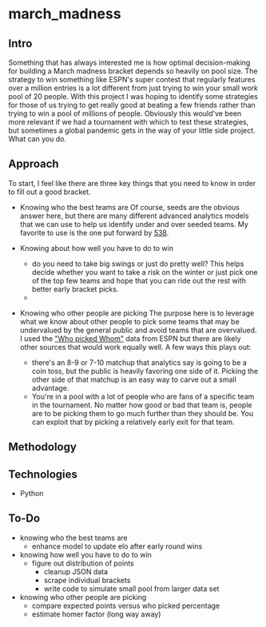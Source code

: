 # march_madness

## Intro
Something that has always interested me is how optimal decision-making for building a March madness bracket depends so heavily on pool size. The strategy to win something like ESPN's super contest that regularly features over a million entries is a lot different from just trying to win your small work pool of 20 people. With this project I was hoping to identify some strategies for those of us trying to get really good at beating a few friends rather than trying to win a pool of millions of people.  Obviously this would've been more relevant if we had a tournament with which to test these strategies, but sometimes a global pandemic gets in the way of your little side project. What can you do.

## Approach

To start, I feel like there are three key things that you need to know in order to fill out a good bracket.

* Knowing who the best teams are
Of course, seeds are the obvious answer here, but there are many different advanced analytics models that we can use to help us identify under and over seeded teams.  My favorite to use is the one put forward by [538](https://projects.fivethirtyeight.com/2020-march-madness-predictions/).

* Knowing about how well you have to do to win
  * do you need to take big swings or just do pretty well?  This helps decide whether you want to take a risk on the winter or just pick one of the top few teams and hope that you can ride out the rest with better early bracket picks.
  *
* Knowing who other people are picking
The purpose here is to leverage what we know about other people to pick some teams that may be undervalued by the general public and avoid teams that are overvalued. I used the ["Who picked Whom"](http://fantasy.espn.com/tournament-challenge-bracket/2019/en/whopickedwhom) data from ESPN but there are likely other sources that would work equally well. A few ways this plays out:
  * there's an 8-9 or 7-10 matchup that analytics say is going to be a coin toss, but the public is heavily favoring one side of it.  Picking the other side of that matchup is an easy way to carve out a small advantage.
  * You're in a pool with a lot of people who are fans of a specific team in the tournament. No matter how good or bad that team is, people are to be picking them to go much further than they should be.  You can exploit that by picking a relatively early exit for that team.

## Methodology

## Technologies
* Python

## To-Do
* knowing who the best teams are
  * enhance model to update elo after early round wins
* knowing how well you have to do to win
  * figure out distribution of points
    * cleanup JSON data
    * scrape individual brackets
    * write code to simulate small pool from larger data set
* knowing who other people are picking
  * compare expected points versus who picked percentage
  * estimate homer factor (long way away)